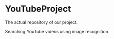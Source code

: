 # YouTubeProject

The actual repository of our project.

Searching YouTube videos using image recognition.